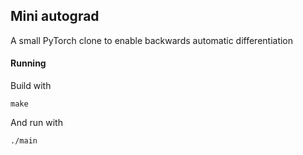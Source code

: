 ## Mini autograd

A small PyTorch clone to enable backwards automatic differentiation

#### Running

Build with
```
make
```

And run with
```
./main
```